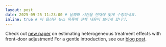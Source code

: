 ```yaml
---
layout: post
date: 2025-09-25 11:23:00 # 날짜와 시간을 현재에 맞게 수정하세요.
inline: true # 이 옵션은 뉴스 목록에 전체 내용이 보이게 합니다.
---
```


Check out [new paper](https://arxiv.org/abs/2509.22531) on estimating heterogeneous treatment effects with front-door adjustment! For a gentle introduction, see our [blog post](https://yonghanjung.me/blog/2025/FDCATE/).
